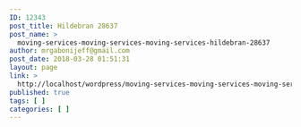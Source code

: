```yaml
---
ID: 12343
post_title: Hildebran 28637
post_name: >
  moving-services-moving-services-moving-services-hildebran-28637
author: mrgabonijeff@gmail.com
post_date: 2018-03-28 01:51:31
layout: page
link: >
  http://localhost/wordpress/moving-services-moving-services-moving-services-hildebran-28637/
published: true
tags: [ ]
categories: [ ]
---
```

